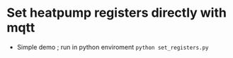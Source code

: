 # Set heatpump registers directly with mqtt
- Simple demo ; run in python enviroment ``python set_registers.py``
